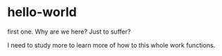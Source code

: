 # hello-world
first one.
Why are we here?
Just to suffer?

I need to study more to learn more of how to this whole work functions.
